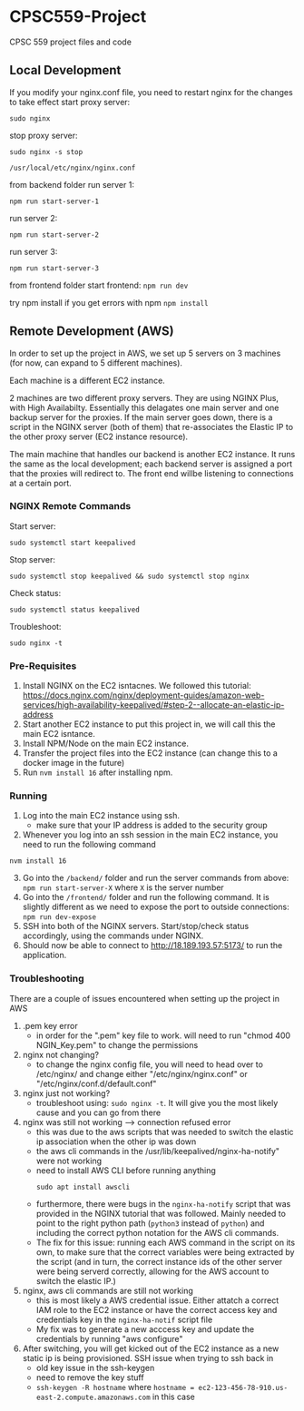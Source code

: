 # CPSC559-Project
CPSC 559 project files and code

## Local Development

If you modify your nginx.conf file, you need to restart nginx for the changes to take effect
start proxy server: 

```
sudo nginx
```

stop proxy server:

```
sudo nginx -s stop
```

```/usr/local/etc/nginx/nginx.conf```

from backend folder
run server 1: 

```
npm run start-server-1
```

run server 2: 

```
npm run start-server-2
```

run server 3: 

```
npm run start-server-3
```

from frontend folder
start frontend: 
```npm run dev```

try npm install if you get errors with npm
```npm install```

## Remote Development (AWS)
In order to set up the project in AWS, we set up 5 servers on 3 machines (for now, can expand to 5 different machines).

Each machine is a different EC2 instance.

2 machines are two different proxy servers. They are using NGINX Plus, with High Availabilty. Essentially this delagates one main server
and one backup server for the proxies. If the main server goes down, there is a script in the NGINX server (both of them) that re-associates the
Elastic IP to the other proxy server (EC2 instance resource).

The main machine that handles our backend is another EC2 instance. It runs the same as the local development; each backend server is assigned
a port that the proxies will redirect to. The front end willbe listening to connections at a certain port.

### NGINX Remote Commands
Start server: 
```
sudo systemctl start keepalived
```

Stop server: 
```
sudo systemctl stop keepalived && sudo systemctl stop nginx
```

Check status: 
```
sudo systemctl status keepalived 
```

Troubleshoot:
```
sudo nginx -t
```


### Pre-Requisites
1. Install NGINX on the EC2 isntacnes. We followed this tutorial: https://docs.nginx.com/nginx/deployment-guides/amazon-web-services/high-availability-keepalived/#step-2--allocate-an-elastic-ip-address 
2. Start another EC2 instance to put this project in, we will call this the main EC2 isntance.
3. Install NPM/Node on the main EC2 instance.
4. Transfer the project files into the EC2 instance (can change this to a docker image in the future)
5. Run `nvm install 16` after installing npm.

### Running
1. Log into the main EC2 instance using ssh.
    - make sure that your IP address is added to the security group
2. Whenever you log into an ssh session in the main EC2 instance, you need to run the following command
```
nvm install 16
```
3. Go into the `/backend/` folder and run the server commands from above: 
```npm run start-server-X``` where `X` is the server number
4. Go into the `/frontend/` folder and run the following command. It is slightly different as we need to expose the port to outside connections: ```npm run dev-expose```
5. SSH into both of the NGINX servers. Start/stop/check status accordingly, using the commands under NGINX.
6. Should now be able to connect to http://18.189.193.57:5173/ to run the application.

### Troubleshooting
There are a couple of issues encountered when setting up the project in AWS

1. .pem key error
    -  in order for the ".pem" key file to work. will need to run "chmod 400 NGIN_Key.pem" to change the permissions
2. nginx not changing?
    - to change the nginx config file, you will need to head over to /etc/nginx/ and change either "/etc/nginx/nginx.conf" or "/etc/nginx/conf.d/default.conf"
3. nginx just not working?
    - troubleshoot using: `sudo nginx -t`. It will give you the most likely cause and you can go from there
4. nginx was still not working --> connection refused error
    - this was due to the aws scripts that was needed to switch the elastic ip association when the other ip was down
    - the aws cli commands in the /usr/lib/keepalived/nginx-ha-notify" were not working
    - need to install AWS CLI before running anything
        ```
        sudo apt install awscli
        ```
    - furthermore, there were bugs in the ```nginx-ha-notify``` script that was provided in the NGINX tutorial that was followed. Mainly needed to point to the right python path (```python3``` instead of ```python```) and including the correct python notation for the AWS cli commands.
    - The fix for this issue: running each AWS command in the script on its own, to make sure that the correct variables were being extracted by the script (and in turn, the correct instance ids of the other server were being serverd correctly, allowing for the AWS account to switch the elastic IP.)
5. nginx, aws cli commands are still not working
    - this is most likely a AWS credential issue. Either attatch a correct IAM role to the EC2 instance or have the correct access key and credentials key in the ```nginx-ha-notif``` script file
    - My fix was to generate a new acccess key and update the credentials by running "aws configure"
6. After switching, you will get kicked out of the EC2 instance as a new static ip is being provisioned. SSH issue when trying to ssh back in
    - old key issue in the ssh-keygen
    - need to remove the key stuff
    - ```ssh-keygen -R hostname``` where ```hostname = ec2-123-456-78-910.us-east-2.compute.amazonaws.com``` in this case



